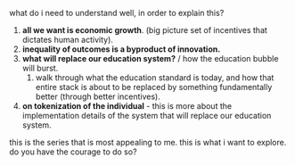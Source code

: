 what do i need to understand well, in order to explain this?

1. **all we want is economic growth**. (big picture set of incentives that dictates human activity).
2. **inequality of outcomes is a byproduct of innovation.**
3. **what will replace our education system?** / how the education bubble will burst.
	1. walk through what the education standard is today, and how that entire stack is about to be replaced by something fundamentally better (through better incentives).
4. **on tokenization of the individual** - this is more about the implementation details of the system that will replace our education system.

this is the series that is most appealing to me. this is what i want to explore.
do you have the courage to do so?